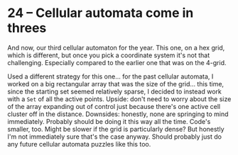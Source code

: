 # 24 &ndash; Cellular automata come in threes
And now, our third cellular automaton for the year. This one, on a hex grid, which is different, but once you pick a coordinate system it's not that challenging. Especially compared to the earlier one that was on the 4-grid.

Used a different strategy for this one... for the past cellular automata, I worked on a big rectangular array that was the size of the grid... this time, since the starting set seemed relatively sparse, I decided to instead work with a `Set` of all the active points. Upside: don't need to worry about the size of the array expanding out of control just because there's one active cell cluster off in the distance. Downsides: honestly, none are springing to mind immediately. Probably should be doing it this way all the time. Code's smaller, too. Might be slower if the grid is particularly dense? But honestly I'm not immediately sure that's the case anyway. Should probably just do any future cellular automata puzzles like this too.
